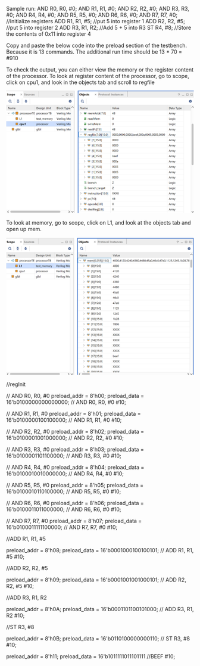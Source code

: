 Sample run:
AND R0, R0, #0;
AND R1, R1, #0;
AND R2, R2, #0;
AND R3, R3, #0;
AND R4, R4, #0;
AND R5, R5, #0;
AND R6, R6, #0;
AND R7, R7, #0; //Initialize registers
ADD R1, R1, #5; //put 5 into register 1
ADD R2, R2, #5; //put 5 into register 2
ADD R3, R1, R2; //Add 5 + 5 into R3
ST R4, #8; //Store the contents of 0x11 into register 4


Copy and paste the below code into the preload section of the testbench.
Because it is 13 commands. The additional run time should be 13 * 70 = #910

To check the output, you can either view the memory or the register content of the processor.
To look at register content of the processor, go to scope, click on cpu1, and look in the objects tab and scroll to regfile

![registers](example1reg.png)


To look at memory, go to scope, click on L1, and look at the objects tab and open up mem.

![memory](example1MEM.png)

//regInit

// AND R0, R0, #0
preload_addr = 8'h00;
preload_data = 16'b0100000000000000; // AND R0, R0, #0
#10;

// AND R1, R1, #0
preload_addr = 8'h01;
preload_data = 16'b0100000100100000; // AND R1, R1, #0
#10;

// AND R2, R2, #0
preload_addr = 8'h02;
preload_data = 16'b0100001001000000; // AND R2, R2, #0
#10;

// AND R3, R3, #0
preload_addr = 8'h03;
preload_data = 16'b0100001101100000; // AND R3, R3, #0
#10;

// AND R4, R4, #0
preload_addr = 8'h04;
preload_data = 16'b0100010010000000; // AND R4, R4, #0
#10;

// AND R5, R5, #0
preload_addr = 8'h05;
preload_data = 16'b0100010110100000; // AND R5, R5, #0
#10;

// AND R6, R6, #0
preload_addr = 8'h06;
preload_data = 16'b0100011011000000; // AND R6, R6, #0
#10;

// AND R7, R7, #0
preload_addr = 8'h07;
preload_data = 16'b0100011111100000; // AND R7, R7, #0
#10;

//ADD R1, R1, #5

preload_addr = 8'h08;
preload_data = 16'b0001000100100101; // ADD R1, R1, #5
#10;

//ADD R2, R2, #5

preload_addr = 8'h09;
preload_data = 16'b0001001001000101; // ADD R2, R2, #5
#10;

//ADD R3, R1, R2

preload_addr = 8'h0A;
preload_data = 16'b0001101100101000; // ADD R3, R1, R2
#10;

//ST R3, #8

preload_addr = 8'h0B;
preload_data = 16'b0110100000000110; // ST R3, #8
#10;

preload_addr = 8'h11;
preload_data = 16'b1011111011101111 //BEEF
#10;
